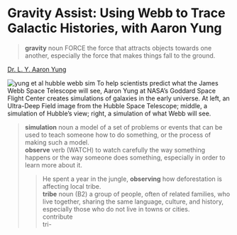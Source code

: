 # Gravity Assist: Using Webb to Trace Galactic Histories, with Aaron Yung  
> **gravity** noun FORCE the force that attracts objects towards one another, especially the force that makes things fall to the ground.    

[Dr. L. Y. Aaron Yung](https://lyaaronyung.github.io/)

![yung et al hubble webb sim](https://www.nasa.gov/sites/default/files/thumbnails/image/yung-et-al-hubble-webb-sim.png)
To help scientists predict what the James Webb Space Telescope will see, 
Aaron Yung at NASA’s Goddard Space Flight Center creates simulations of galaxies in the early universe. 
At left, an Ultra-Deep Field image from the Hubble Space Telescope; middle, a simulation of Hubble’s view; right, a simulation of what Webb will see.  
> **simulation** noun a model of a set of problems or events that can be used to teach someone how to do something, or the process of making such a model.  
> **observe** verb (WATCH) to watch carefully the way something happens or the way someone does something, especially in order to learn more about it.   
> > He spent a year in the jungle, **observing** how deforestation is affecting local tribe.  
> > **tribe** noun (B2) a group of people, often of related families, who live together, sharing the same language, culture, and history, especially
> > those who do not live in towns or cities.  
> > contribute  
> > tri-
